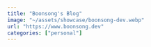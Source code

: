 ```yaml
---
title: "Boonsong's Blog"
image: "~/assets/showcase/boonsong-dev.webp"
url: "https://www.boonsong.dev"
categories: ["personal"]
---
```


